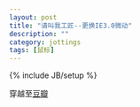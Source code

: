 ```yaml
---
layout: post
title: "请叫我工匠--更换IE3.0微动"
description: ""
category: jottings
tags: [鼠标]
---
```

{% include JB/setup %}

穿越至[豆瓣](http://www.douban.com/note/396739025/)
